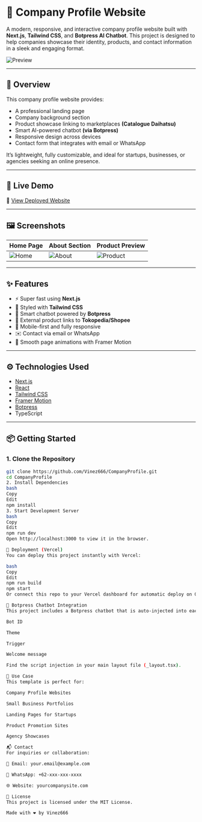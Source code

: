 # 🏢 Company Profile Website

A modern, responsive, and interactive company profile website built with **Next.js**, **Tailwind CSS**, and **Botpress AI Chatbot**. This project is designed to help companies showcase their identity, products, and contact information in a sleek and engaging format.

![Preview](https://github.com/Vinez666/CompanyProfile/blob/master/public/preview.png?raw=true)

---

## 📌 Overview

This company profile website provides:

- A professional landing page
- Company background section
- Product showcase linking to marketplaces **(Catalogue Daihatsu)**
- Smart AI-powered chatbot **(via Botpress)**
- Responsive design across devices
- Contact form that integrates with email or WhatsApp

It’s lightweight, fully customizable, and ideal for startups, businesses, or agencies seeking an online presence.

---

## 🚀 Live Demo

🔗 [View Deployed Website](https://company-profile-five-eta.vercel.app/)  

---

## 🖼️ Screenshots

| Home Page | About Section | Product Preview |
|-----------|----------------|-----------------|
| ![Home](https://github.com/Vinez666/CompanyProfile/blob/master/public/preview.png?raw=true) | ![About](https://github.com/Vinez666/CompanyProfile/blob/master/public/about.png?raw=true) | ![Product](https://github.com/Vinez666/CompanyProfile/blob/master/public/product.png?raw=true) |

---

## ✨ Features

- ⚡ Super fast using **Next.js**
- 🎨 Styled with **Tailwind CSS**
- 🧠 Smart chatbot powered by **Botpress**
- 🛒 External product links to **Tokopedia/Shopee**
- 📱 Mobile-first and fully responsive
- ✉️ Contact via email or WhatsApp
- 🎥 Smooth page animations with Framer Motion

---

## ⚙️ Technologies Used

- [Next.js](https://nextjs.org/)
- [React](https://reactjs.org/)
- [Tailwind CSS](https://tailwindcss.com/)
- [Framer Motion](https://www.framer.com/motion/)
- [Botpress](https://botpress.com/)
- TypeScript

---

## 📦 Getting Started

### 1. Clone the Repository

```bash
git clone https://github.com/Vinez666/CompanyProfile.git
cd CompanyProfile
2. Install Dependencies
bash
Copy
Edit
npm install
3. Start Development Server
bash
Copy
Edit
npm run dev
Open http://localhost:3000 to view it in the browser.

🚀 Deployment (Vercel)
You can deploy this project instantly with Vercel:

bash
Copy
Edit
npm run build
npm start
Or connect this repo to your Vercel dashboard for automatic deploy on Git push.

🤖 Botpress Chatbot Integration
This project includes a Botpress chatbot that is auto-injected into each page. You can customize:

Bot ID

Theme

Trigger

Welcome message

Find the script injection in your main layout file (_layout.tsx).

🧠 Use Case
This template is perfect for:

Company Profile Websites

Small Business Portfolios

Landing Pages for Startups

Product Promotion Sites

Agency Showcases

📬 Contact
For inquiries or collaboration:

📧 Email: your.email@example.com

💬 WhatsApp: +62-xxx-xxx-xxxx

🌐 Website: yourcompanysite.com

📄 License
This project is licensed under the MIT License.

Made with ❤️ by Vinez666
